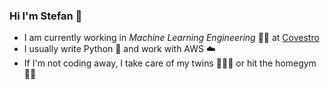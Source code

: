 ### Hi I'm Stefan 👋

* I am currently working in *Machine Learning Engineering* 👨‍💻 at [Covestro](https://www.covestro.com)
* I usually write Python 🐍 and work with AWS ☁️
* If I'm not coding away, I take care of my twins 👨‍👧‍👧 or hit the homegym 🏋️‍♂️

<!--
**slangenbach/slangenbach** is a ✨ _special_ ✨ repository because its `README.md` (this file) appears on your GitHub profile.

Here are some ideas to get you started:

- 🔭 I’m currently working on ...
- 🌱 I’m currently learning ...
- 👯 I’m looking to collaborate on ...
- 🤔 I’m looking for help with ...
- 💬 Ask me about ...
- 📫 How to reach me: ...
- 😄 Pronouns: ...
- ⚡ Fun fact: ...
-->
